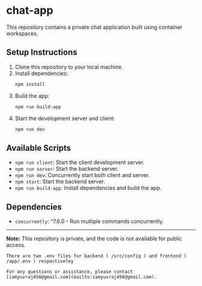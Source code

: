 # chat-app

This repository contains a private chat application built using container workspaces.

## Setup Instructions

1. Clone this repository to your local machine.
2. Install dependencies:
   ```bash
   npm install
   ```
3. Build the app:
   ```bash
   npm run build-app
   ```
4. Start the development server and client:
   ```bash
   npm run dev
   ```

## Available Scripts

- `npm run client`: Start the client development server.
- `npm run server`: Start the backend server.
- `npm run dev`: Concurrently start both client and server.
- `npm start`: Start the backend server.
- `npm run build-app`: Install dependencies and build the app.

## Dependencies

- `concurrently`: ^7.6.0 - Run multiple commands concurrently.

---

**Note:** This repository is private, and the code is not available for public access.

```
There are two .env files for backend ( /src/config ) and frontend ( /app/.env ) respectiveley

For any questions or assistance, please contact [iamyuvraj456@gmail.com](mailto:iamyuvraj456@gmail.com).

```
